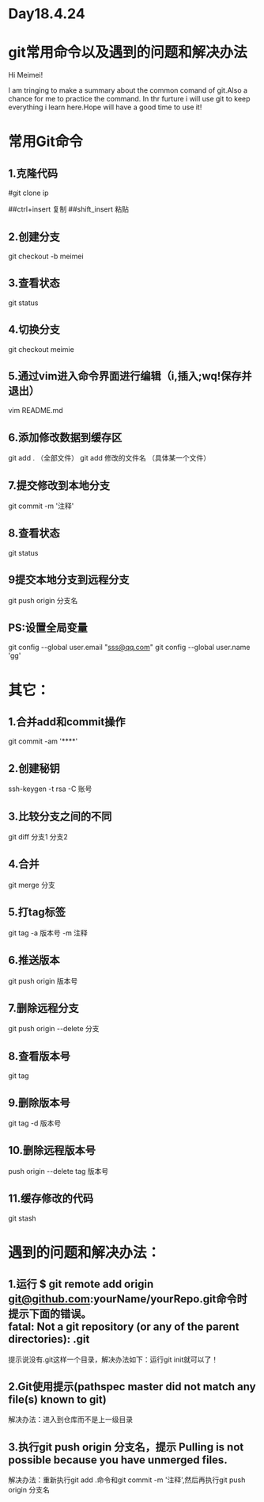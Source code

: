 # Day18.4.24
git常用命令以及遇到的问题和解决办法
=======
Hi Meimei!

I am tringing to make a summary about the common comand of git.Also a chance for me to practice the command.
In thr furture i will use git to keep everything i learn here.Hope will have a good time to use it! 
>>>>>>>
常用Git命令
==========
1.克隆代码
----------
#git clone ip

##ctrl+insert 复制
##shift_insert 粘贴


2.创建分支
----------
git checkout -b meimei

3.查看状态
----------
git status

4.切换分支
----------
git checkout meimie

5.通过vim进入命令界面进行编辑（i,插入;wq!保存并退出）
----------
vim README.md

6.添加修改数据到缓存区
----------
git add .               （全部文件）
git add 修改的文件名  （具体某一个文件）

7.提交修改到本地分支
----------
git commit -m '注释'

8.查看状态
----------
git status

9提交本地分支到远程分支
----------
git push origin 分支名

PS:设置全局变量
----------
git config --global user.email "sss@qq.com"
git config --global user.name 'gg'



其它：
========
1.合并add和commit操作
----------
git commit -am '****'

2.创建秘钥
----------
ssh-keygen -t rsa -C 账号

3.比较分支之间的不同
----------
git diff 分支1 分支2

4.合并
----------
git merge 分支

5.打tag标签
----------
git tag -a 版本号 -m 注释

6.推送版本
----------
git push origin 版本号

7.删除远程分支
----------
git push origin --delete 分支

8.查看版本号
----------
 git tag 

9.删除版本号
----------
 git tag -d 版本号


10.删除远程版本号
----------
 push origin --delete tag 版本号

11.缓存修改的代码
----------
 git stash

遇到的问题和解决办法：
===========
1.运行 $ git remote add origin git@github.com:yourName/yourRepo.git命令时提示下面的错误。<br>
fatal: Not a git repository (or any of the parent directories): .git
-----------------
提示说没有.git这样一个目录，解决办法如下：运行git init就可以了！




2.Git使用提示(pathspec master did not match any file(s) known to git)
----------
解决办法：进入到仓库而不是上一级目录




3.执行git push origin 分支名，提示 Pulling is not possible because you have unmerged files.
----------
解决办法：重新执行git add .命令和git commit -m '注释',然后再执行git push origin 分支名
